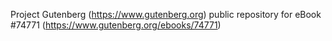 Project Gutenberg (https://www.gutenberg.org) public repository for
eBook #74771 (https://www.gutenberg.org/ebooks/74771)
